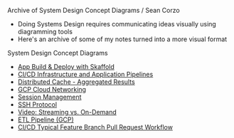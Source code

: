 Archive of System Design Concept Diagrams / Sean Corzo

- Doing Systems Design requires communicating ideas visually using diagramming tools
- Here's an archive of some of my notes turned into a more visual format 

System Design Concept Diagrams

- [App Build & Deploy with Skaffold](https://github.com/scorzo/system-design-concept-diagrams/blob/main/App%20Build%20%26%20Deploy%20with%20Skaffold.pdf)
- [CI/CD Infrastructure and Application Pipelines](https://github.com/scorzo/system-design-concept-diagrams/blob/main/CI_CD%20Infrastructure%20and%20Application%20Pipelines.pdf)
- [Distributed Cache - Aggregated Results](https://github.com/scorzo/system-design-concept-diagrams/blob/main/Distributed%20Cache%20-%20Aggregated%20Results.pdf)
- [GCP Cloud Networking](https://github.com/scorzo/system-design-concept-diagrams/blob/main/GCP%20Cloud%20Networking.pdf)
- [Session Management](https://github.com/scorzo/system-design-concept-diagrams/blob/main/Session%20Management.pdf)
- [SSH Protocol](https://github.com/scorzo/system-design-concept-diagrams/blob/main/SSH%20Protocol.pdf)
- [Video: Streaming vs. On-Demand](https://github.com/scorzo/system-design-concept-diagrams/blob/main/Video%20-%20Streaming%20vs.%20On-Demand.pdf)
- [ETL Pipeline (GCP)](https://github.com/scorzo/system-design-concept-diagrams/blob/main/ETL%20Pipeline%20(GCP).pdf)
- [CI/CD Typical Feature Branch Pull Request Workflow]()